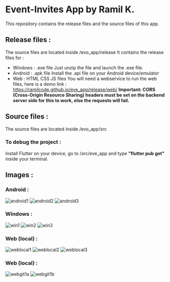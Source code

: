 # Event-Invites App by Ramil K.
This repository contains the release files and the source files of this app.

## Release files :
The source files are located inside /evo_app/release
It contains the release files for :

 - Windows : .exe file
	Just unzip the file and launch the .exe file.
 - Android : .apk file
   Install the .api file on your Android device/emulator
 - Web : HTML CSS JS files
	You will need a webservice to run the web files, here is a demo link : https://ramilcode.github.io/eve_app/release/web/ 
	**Important: CORS (Cross-Origin Resource Sharing) headers must be set on the backend server side for this to work, else the requests will fail.**

## Source files :
The source files are located inside /evo_app/src

### To debug the project :
Install Flutter on your device, go to /src/eve_app and type **"flutter pub get"** inside your terminal.

## Images :

### Android :
![android1](./images/android1.png)
![android2](./images/android2.png)
![android3](./images/android3.png)

### Windows :
![win1](./images/win1.png)
![win2](./images/win2.png)
![win3](./images/win3.png)

### Web (local) :
![weblocal1](./images/weblocal1.png)
![weblocal2](./images/weblocal2.png)
![weblocal3](./images/weblocal3.png)

### Web (local) :
![webgit1a](./images/webgit1a.png)
![webgit1b](./images/webgit1b.png)